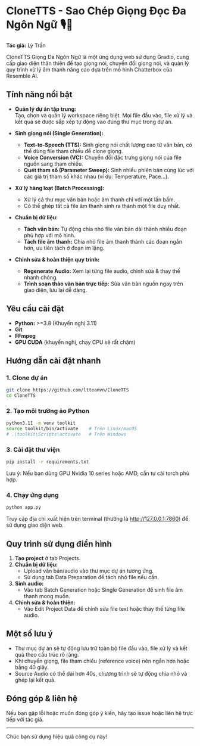 # CloneTTS - Sao Chép Giọng Đọc Đa Ngôn Ngữ 🎙️🧠

**Tác giả:** Lý Trần

CloneTTS Giọng Đa Ngôn Ngữ là một ứng dụng web sử dụng Gradio, cung cấp giao diện thân thiện để tạo giọng nói, chuyển đổi giọng nói, và quản lý quy trình xử lý âm thanh nâng cao dựa trên mô hình Chatterbox của Resemble AI.

## Tính năng nổi bật

- **Quản lý dự án tập trung:**  
  Tạo, chọn và quản lý workspace riêng biệt. Mọi file đầu vào, file xử lý và kết quả sẽ được sắp xếp tự động vào đúng thư mục trong dự án.

- **Sinh giọng nói (Single Generation):**
    - **Text-to-Speech (TTS):** Sinh giọng nói chất lượng cao từ văn bản, có thể dùng file tham chiếu để clone giọng.
    - **Voice Conversion (VC):** Chuyển đổi đặc trưng giọng nói của file nguồn sang tham chiếu.
    - **Quét tham số (Parameter Sweep):** Sinh nhiều phiên bản cùng lúc với các giá trị tham số khác nhau (ví dụ: Temperature, Pace...).

- **Xử lý hàng loạt (Batch Processing):**
    - Xử lý cả thư mục văn bản hoặc âm thanh chỉ với một lần bấm.
    - Có thể ghép tất cả file âm thanh sinh ra thành một file duy nhất.

- **Chuẩn bị dữ liệu:**
    - **Tách văn bản:** Tự động chia nhỏ file văn bản dài thành nhiều đoạn phù hợp với mô hình.
    - **Tách file âm thanh:** Chia nhỏ file âm thanh thành các đoạn ngắn hơn, ưu tiên tách ở đoạn im lặng.

- **Chỉnh sửa & hoàn thiện quy trình:**
    - **Regenerate Audio:** Xem lại từng file audio, chỉnh sửa & thay thế nhanh chóng.
    - **Trình soạn thảo văn bản trực tiếp:** Sửa văn bản nguồn ngay trên giao diện, lưu lại dễ dàng.

## Yêu cầu cài đặt

- **Python:** >=3.8 (Khuyến nghị 3.11)
- **Git**
- **FFmpeg**
- **GPU CUDA** (khuyến nghị, chạy CPU sẽ rất chậm)

## Hướng dẫn cài đặt nhanh

### 1. Clone dự án

```bash
git clone https://github.com/ltteamvn/CloneTTS
cd CloneTTS
```

### 2. Tạo môi trường ảo Python

```bash
python3.11 -m venv toolkit
source toolkit/bin/activate    # Trên Linux/macOS
# .\toolkit\Scripts\activate   # Trên Windows
```

### 3. Cài đặt thư viện

```bash
pip install -r requirements.txt
```

Lưu ý: Nếu bạn dùng GPU Nvidia 10 series hoặc AMD, cần tự cài torch phù hợp.

### 4. Chạy ứng dụng

```bash
python app.py
```

Truy cập địa chỉ xuất hiện trên terminal (thường là http://127.0.0.1:7860) để sử dụng giao diện web.

## Quy trình sử dụng điển hình

1. **Tạo project** ở tab Projects.
2. **Chuẩn bị dữ liệu:**  
   - Upload văn bản/audio vào thư mục dự án tương ứng.  
   - Sử dụng tab Data Preparation để tách nhỏ file nếu cần.
3. **Sinh audio:**  
   - Vào tab Batch Generation hoặc Single Generation để sinh file âm thanh mong muốn.
4. **Chỉnh sửa & hoàn thiện:**  
   - Vào Edit Project Data để chỉnh sửa file text hoặc thay thế từng file audio.

## Một số lưu ý

- Thư mục dự án sẽ tự động lưu trữ toàn bộ file đầu vào, file xử lý và kết quả theo cấu trúc rõ ràng.
- Khi chuyển giọng, file tham chiếu (reference voice) nên ngắn hơn hoặc bằng 40 giây.
- Source Audio có thể dài hơn 40s, chương trình sẽ tự động chia nhỏ và ghép lại kết quả.

## Đóng góp & liên hệ

Nếu bạn gặp lỗi hoặc muốn đóng góp ý kiến, hãy tạo issue hoặc liên hệ trực tiếp với tác giả.

---

Chúc bạn sử dụng hiệu quả công cụ này!
